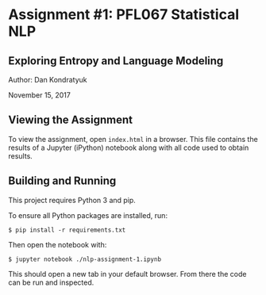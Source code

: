 # Assignment #1: PFL067 Statistical NLP

## Exploring Entropy and Language Modeling

Author: Dan Kondratyuk

November 15, 2017

## Viewing the Assignment

To view the assignment, open `index.html` in a browser. This file contains the results of a Jupyter (iPython) notebook along with all code used to obtain results.

## Building and Running

This project requires Python 3 and pip.

To ensure all Python packages are installed, run:

```
$ pip install -r requirements.txt
```

Then open the notebook with:

```
$ jupyter notebook ./nlp-assignment-1.ipynb
```

This should open a new tab in your default browser. From there the code can be run and inspected.
